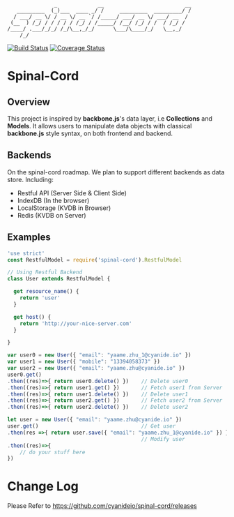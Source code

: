 ```
               _             __                          __
   _________  (_)___  ____ _/ /     _________  _________/ /
  / ___/ __ \/ / __ \/ __ `/ /_____/ ___/ __ \/ ___/ __  / 
 (__  ) /_/ / / / / / /_/ / /_____/ /__/ /_/ / /  / /_/ /  
/____/ .___/_/_/ /_/\__,_/_/      \___/\____/_/   \__,_/   
    /_/                                                    
```
[![Build Status](https://travis-ci.org/cyanideio/spinal-cord.svg?branch=master)](https://travis-ci.org/cyanideio/spinal-cord) [![Coverage Status](https://coveralls.io/repos/github/cyanideio/spinal-cord/badge.svg?branch=master)](https://coveralls.io/github/cyanideio/spinal-cord?branch=master)
# Spinal-Cord
## Overview
This project is inspired by __backbone.js__'s data layer, i.e __Collections__ and __Models__. 
It allows users to manipulate data objects with classical __backbone.js__ style syntax, on both frontend and backend.

## Backends
On the spinal-cord roadmap. We plan to support different backends as data store. Including:
- Restful API (Server Side & Client Side)
- IndexDB (In the browser)
- LocalStorage (KVDB in Browser)
- Redis (KVDB on Server)

## Examples
```javascript
'use strict'
const RestfulModel = require('spinal-cord').RestfulModel

// Using Restful Backend
class User extends RestfulModel {

  get resource_name() {
    return 'user'
  }

  get host() {
    return 'http://your-nice-server.com'
  }

}

var user0 = new User({ "email": "yaame.zhu_1@cyanide.io" })
var user1 = new User({ "mobile": "13394058373" })
var user2 = new User({ "email": "yaame.zhu@cyanide.io" })
user0.get()
.then((res)=>{ return user0.delete() })    // Delete user0
.then((res)=>{ return user1.get() })       // Fetch user1 from Server
.then((res)=>{ return user1.delete() })    // Delete user1
.then((res)=>{ return user2.get() })       // Fetch user2 from Server
.then((res)=>{ return user2.delete() })    // Delete user2

let user = new User({ "email": "yaame.zhu@cyanide.io" })
user.get()                                 // Get user
.then(res =>{ return user.save({ "email": "yaame.zhu_1@cyanide.io" }) })
                                           // Modify user
.then((res)=>{ 
	// do your stuff here
}) 

```

# Change Log
Please Refer to https://github.com/cyanideio/spinal-cord/releases
